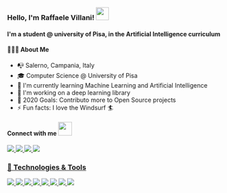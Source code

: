 ### Hello, I'm Raffaele Villani! <img src="https://raw.githubusercontent.com/MartinHeinz/MartinHeinz/master/wave.gif" width="30px">

#### I'm a student @ university of Pisa, in the Artificial Intelligence curriculum 

#### 👨🏻‍💻 About Me
- 📭 Salerno, Campania, Italy
- 🎓 Computer Science @ University of Pisa
- 🌱 I'm currently learning Machine Learning and Artificial Intelligence
- 🔭 I'm working on a deep learning library
- 🥅 2020 Goals: Contributo more to Open Source projects
- ⚡ Fun facts: I love the Windsurf 🏄

#### Connect with me <img src="https://media.giphy.com/media/LnQjpWaON8nhr21vNW/giphy.gif" height="32">
<a href = "https://www.facebook.com/raffaele.villani.33"><img src="https://img.icons8.com/ios-glyphs/30/000000/facebook.png"/>
<a href = "https://www.instagram.com/raff.villani/"><img src="https://img.icons8.com/ios-glyphs/30/000000/instagram-new.png"/>
<a href = "https://www.linkedin.com/in/vlnraf/"><img src="https://img.icons8.com/ios-glyphs/30/000000/linkedin.png"/>
<a href = "mailto:raffaele.villani17@gmail.com"><img src="https://img.icons8.com/ios-glyphs/30/000000/gmail.png"/>


### 🔧 Technologies & Tools
![](https://img.shields.io/badge/OS-Linux-informational?style=flat&logo=Linux&logoColor=white&color=2bbc8a)
![](https://img.shields.io/badge/WM-Xmonad-informational?style=flat&logo=Haskell&logoColor=white&color=2bbc8a)
![](https://img.shields.io/badge/Editor-Vim-informational?style=flat&logo=Vim&logoColor=white&color=2bbc8a)
![](https://img.shields.io/badge/Shell-ZSH-informational?style=flat&logo=GNU%20Bash&logoColor=white&color=2bbc8a)
![](https://img.shields.io/badge/Code-Python-informational?style=flat&logo=Python&logoColor=white&color=2bbc8a)
![](https://img.shields.io/badge/Code-C++-informational?style=flat&logo=C&logoColor=white&color=2bbc8a)
![](https://img.shields.io/badge/Tools-Docker-informational?style=flat&logo=Docker&logoColor=white&color=2bbc8a)
![](https://img.shields.io/badge/Tools-Git-informational?style=flat&logo=Git&logoColor=white&color=2bbc8a)

<!--

- 🔭 I’m currently working on ...
- 🌱 I’m currently learning ...
- 👯 I’m looking to collaborate on ...
- 🤔 I’m looking for help with ...
- 💬 Ask me about ...
- 📫 How to reach me: ...
- 😄 Pronouns: ...
- ⚡ Fun fact: ...
-->
